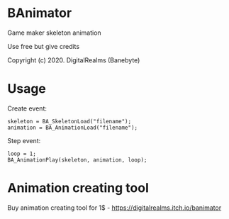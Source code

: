 # BAnimator
Game maker skeleton animation

Use free but give credits

Copyright (c) 2020. DigitalRealms (Banebyte)

# Usage
Create event:
```
skeleton = BA_SkeletonLoad("filename");
animation = BA_AnimationLoad("filename");
```

Step event:
```
loop = 1;
BA_AnimationPlay(skeleton, animation, loop);
```
# Animation creating tool
Buy animation creating tool for 1$ - https://digitalrealms.itch.io/banimator
